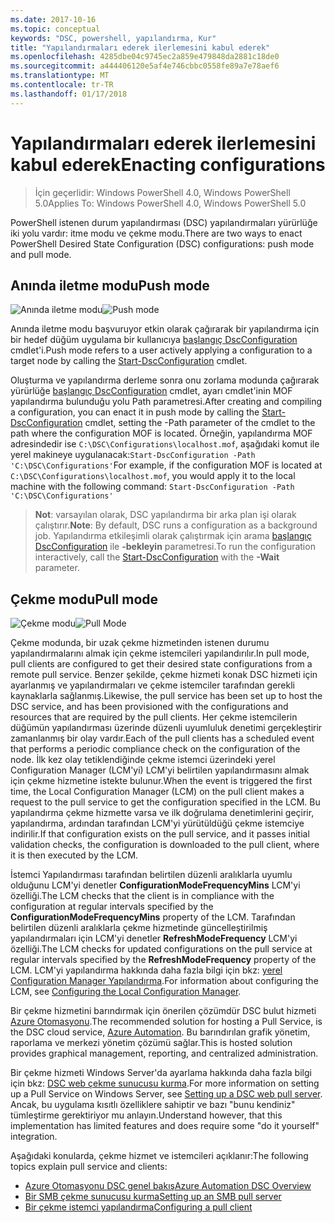 ```yaml
---
ms.date: 2017-10-16
ms.topic: conceptual
keywords: "DSC, powershell, yapılandırma, Kur"
title: "Yapılandırmaları ederek ilerlemesini kabul ederek"
ms.openlocfilehash: 4285dbe04c9745ec2a859e479848da2881c18de0
ms.sourcegitcommit: a444406120e5af4e746cbbc0558fe89a7e78aef6
ms.translationtype: MT
ms.contentlocale: tr-TR
ms.lasthandoff: 01/17/2018
---
```

# <a name="enacting-configurations"></a><span data-ttu-id="8cdc4-103">Yapılandırmaları ederek ilerlemesini kabul ederek</span><span class="sxs-lookup"><span data-stu-id="8cdc4-103">Enacting configurations</span></span>

><span data-ttu-id="8cdc4-104">İçin geçerlidir: Windows PowerShell 4.0, Windows PowerShell 5.0</span><span class="sxs-lookup"><span data-stu-id="8cdc4-104">Applies To: Windows PowerShell 4.0, Windows PowerShell 5.0</span></span>

<span data-ttu-id="8cdc4-105">PowerShell istenen durum yapılandırması (DSC) yapılandırmaları yürürlüğe iki yolu vardır: itme modu ve çekme modu.</span><span class="sxs-lookup"><span data-stu-id="8cdc4-105">There are two ways to enact PowerShell Desired State Configuration (DSC) configurations: push mode and pull mode.</span></span>

## <a name="push-mode"></a><span data-ttu-id="8cdc4-106">Anında iletme modu</span><span class="sxs-lookup"><span data-stu-id="8cdc4-106">Push mode</span></span>

<span data-ttu-id="8cdc4-107">![Anında iletme modu](images/pushModel.png "nasıl modu works bildirme")</span><span class="sxs-lookup"><span data-stu-id="8cdc4-107">![Push mode](images/pushModel.png "How push mode works")</span></span>

<span data-ttu-id="8cdc4-108">Anında iletme modu başvuruyor etkin olarak çağırarak bir yapılandırma için bir hedef düğüm uygulama bir kullanıcıya [başlangıç DscConfiguration](https://technet.microsoft.com/en-us/library/dn521623.aspx) cmdlet'i.</span><span class="sxs-lookup"><span data-stu-id="8cdc4-108">Push mode refers to a user actively applying a configuration to a target node by calling the [Start-DscConfiguration](https://technet.microsoft.com/en-us/library/dn521623.aspx) cmdlet.</span></span>

<span data-ttu-id="8cdc4-109">Oluşturma ve yapılandırma derleme sonra onu zorlama modunda çağırarak yürürlüğe [başlangıç DscConfiguration](https://technet.microsoft.com/en-us/library/dn521623.aspx) cmdlet, ayarı cmdlet'inin MOF yapılandırma bulunduğu yolu Path parametresi.</span><span class="sxs-lookup"><span data-stu-id="8cdc4-109">After creating and compiling a configuration, you can enact it in push mode by calling the [Start-DscConfiguration](https://technet.microsoft.com/en-us/library/dn521623.aspx) cmdlet, setting the -Path parameter of the cmdlet to the path where the configuration MOF is located.</span></span>
<span data-ttu-id="8cdc4-110">Örneğin, yapılandırma MOF adresindedir ise `C:\DSC\Configurations\localhost.mof`, aşağıdaki komut ile yerel makineye uygulanacak:`Start-DscConfiguration -Path 'C:\DSC\Configurations'`</span><span class="sxs-lookup"><span data-stu-id="8cdc4-110">For example, if the configuration MOF is located at `C:\DSC\Configurations\localhost.mof`, you would apply it to the local machine with the following command: `Start-DscConfiguration -Path 'C:\DSC\Configurations'`</span></span>

> <span data-ttu-id="8cdc4-111">__Not__: varsayılan olarak, DSC yapılandırma bir arka plan işi olarak çalıştırır.</span><span class="sxs-lookup"><span data-stu-id="8cdc4-111">__Note__: By default, DSC runs a configuration as a background job.</span></span> <span data-ttu-id="8cdc4-112">Yapılandırma etkileşimli olarak çalıştırmak için arama [başlangıç DscConfiguration](https://technet.microsoft.com/library/dn521623.aspx) ile __-bekleyin__ parametresi.</span><span class="sxs-lookup"><span data-stu-id="8cdc4-112">To run the configuration interactively, call the [Start-DscConfiguration](https://technet.microsoft.com/library/dn521623.aspx) with the __-Wait__ parameter.</span></span>

## <a name="pull-mode"></a><span data-ttu-id="8cdc4-113">Çekme modu</span><span class="sxs-lookup"><span data-stu-id="8cdc4-113">Pull mode</span></span>

<span data-ttu-id="8cdc4-114">![Çekme modu](images/pullModel.png "nasıl modu works isteme")</span><span class="sxs-lookup"><span data-stu-id="8cdc4-114">![Pull Mode](images/pullModel.png "How pull mode works")</span></span>

<span data-ttu-id="8cdc4-115">Çekme modunda, bir uzak çekme hizmetinden istenen durumu yapılandırmalarını almak için çekme istemcileri yapılandırılır.</span><span class="sxs-lookup"><span data-stu-id="8cdc4-115">In pull mode, pull clients are configured to get their desired state configurations from a remote pull service.</span></span>
<span data-ttu-id="8cdc4-116">Benzer şekilde, çekme hizmeti konak DSC hizmeti için ayarlanmış ve yapılandırmaları ve çekme istemciler tarafından gerekli kaynaklarla sağlanmış.</span><span class="sxs-lookup"><span data-stu-id="8cdc4-116">Likewise, the pull service has been set up to host the DSC service, and has been provisioned with the configurations and resources that are required by the pull clients.</span></span>
<span data-ttu-id="8cdc4-117">Her çekme istemcilerin düğümün yapılandırması üzerinde düzenli uyumluluk denetimi gerçekleştirir zamanlanmış bir olay vardır.</span><span class="sxs-lookup"><span data-stu-id="8cdc4-117">Each of the pull clients has a scheduled event that performs a periodic compliance check on the configuration of the node.</span></span>
<span data-ttu-id="8cdc4-118">İlk kez olay tetiklendiğinde çekme istemci üzerindeki yerel Configuration Manager (LCM'yi) LCM'yi belirtilen yapılandırmasını almak için çekme hizmetine istekte bulunur.</span><span class="sxs-lookup"><span data-stu-id="8cdc4-118">When the event is triggered the first time, the Local Configuration Manager (LCM) on the pull client makes a request to the pull service to get the configuration specified in the LCM.</span></span>
<span data-ttu-id="8cdc4-119">Bu yapılandırma çekme hizmette varsa ve ilk doğrulama denetimlerini geçirir, yapılandırma, ardından tarafından LCM'yi yürütüldüğü çekme istemciye indirilir.</span><span class="sxs-lookup"><span data-stu-id="8cdc4-119">If that configuration exists on the pull service, and it passes initial validation checks, the configuration is downloaded to the pull client, where it is then executed by the LCM.</span></span>

<span data-ttu-id="8cdc4-120">İstemci Yapılandırması tarafından belirtilen düzenli aralıklarla uyumlu olduğunu LCM'yi denetler **ConfigurationModeFrequencyMins** LCM'yi özelliği.</span><span class="sxs-lookup"><span data-stu-id="8cdc4-120">The LCM checks that the client is in compliance with the configuration at regular intervals specified by the **ConfigurationModeFrequencyMins** property of the LCM.</span></span>
<span data-ttu-id="8cdc4-121">Tarafından belirtilen düzenli aralıklarla çekme hizmetinde güncelleştirilmiş yapılandırmaları için LCM'yi denetler **RefreshModeFrequency** LCM'yi özelliği.</span><span class="sxs-lookup"><span data-stu-id="8cdc4-121">The LCM checks for updated configurations on the pull service at regular intervals specified by the **RefreshModeFrequency** property of the LCM.</span></span>
<span data-ttu-id="8cdc4-122">LCM'yi yapılandırma hakkında daha fazla bilgi için bkz: [yerel Configuration Manager Yapılandırma](metaConfig.md).</span><span class="sxs-lookup"><span data-stu-id="8cdc4-122">For information about configuring the LCM, see [Configuring the Local Configuration Manager](metaConfig.md).</span></span>

<span data-ttu-id="8cdc4-123">Bir çekme hizmetini barındırmak için önerilen çözümdür DSC bulut hizmeti [Azure Otomasyonu](https://azure.microsoft.com/en-us/services/automation/).</span><span class="sxs-lookup"><span data-stu-id="8cdc4-123">The recommended solution for hosting a Pull Service, is the DSC cloud service, [Azure Automation](https://azure.microsoft.com/en-us/services/automation/).</span></span>
<span data-ttu-id="8cdc4-124">Bu barındırılan grafik yönetim, raporlama ve merkezi yönetim çözümü sağlar.</span><span class="sxs-lookup"><span data-stu-id="8cdc4-124">This is hosted solution provides graphical management, reporting, and centralized administration.</span></span>

<span data-ttu-id="8cdc4-125">Bir çekme hizmeti Windows Server'da ayarlama hakkında daha fazla bilgi için bkz: [DSC web çekme sunucusu kurma](pullServer.md).</span><span class="sxs-lookup"><span data-stu-id="8cdc4-125">For more information on setting up a Pull Service on Windows Server, see [Setting up a DSC web pull server](pullServer.md).</span></span>
<span data-ttu-id="8cdc4-126">Ancak, bu uygulama kısıtlı özelliklere sahiptir ve bazı "bunu kendiniz" tümleştirme gerektiriyor mu anlayın.</span><span class="sxs-lookup"><span data-stu-id="8cdc4-126">Understand however, that this implementation has limited features and does require some "do it yourself" integration.</span></span>

<span data-ttu-id="8cdc4-127">Aşağıdaki konularda, çekme hizmet ve istemcileri açıklanır:</span><span class="sxs-lookup"><span data-stu-id="8cdc4-127">The following topics explain pull service and clients:</span></span>

- [<span data-ttu-id="8cdc4-128">Azure Otomasyonu DSC genel bakış</span><span class="sxs-lookup"><span data-stu-id="8cdc4-128">Azure Automation DSC Overview</span></span>](https://docs.microsoft.com/en-us/azure/automation/automation-dsc-overview)
- [<span data-ttu-id="8cdc4-129">Bir SMB çekme sunucusu kurma</span><span class="sxs-lookup"><span data-stu-id="8cdc4-129">Setting up an SMB pull server</span></span>](pullServerSMB.md)
- [<span data-ttu-id="8cdc4-130">Bir çekme istemci yapılandırma</span><span class="sxs-lookup"><span data-stu-id="8cdc4-130">Configuring a pull client</span></span>](pullClientConfigID.md)
